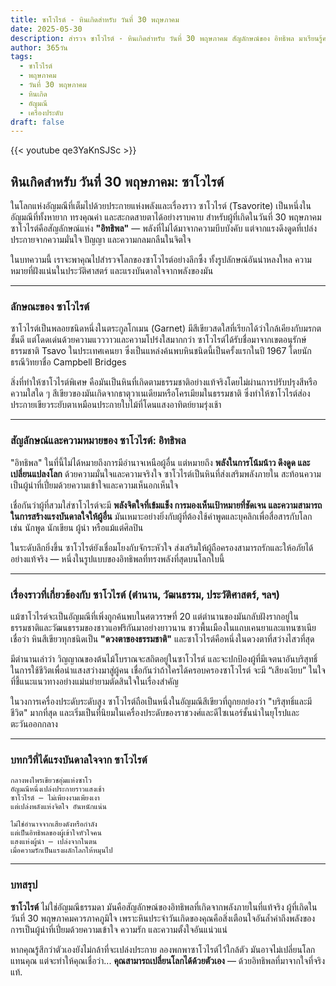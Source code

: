 ```yaml
---
title: ซาโวไรต์ - หินเกิดสำหรับ วันที่ 30 พฤษภาคม
date: 2025-05-30
description: สำรวจ ซาโวไรต์ - หินเกิดสำหรับ วันที่ 30 พฤษภาคม สัญลักษณ์ของ อิทธิพล มาเรียนรู้ความหมายลึกซึ้งของหินพิเศษนี้
author: 365วัน
tags:
  - ซาโวไรต์
  - พฤษภาคม
  - วันที่ 30 พฤษภาคม
  - หินเกิด
  - อัญมณี
  - เครื่องประดับ
draft: false
---
```


{{< youtube qe3YaKnSJSc >}}

## หินเกิดสำหรับ วันที่ 30 พฤษภาคม: ซาโวไรต์

ในโลกแห่งอัญมณีที่เต็มไปด้วยประกายแห่งพลังและเรื่องราว ซาโวไรต์ (Tsavorite) เป็นหนึ่งในอัญมณีที่ทั้งหายาก ทรงคุณค่า และสะกดสายตาได้อย่างราบคาบ สำหรับผู้ที่เกิดในวันที่ 30 พฤษภาคม ซาโวไรต์คือสัญลักษณ์แห่ง **"อิทธิพล"** — พลังที่ไม่ได้มาจากความบีบบังคับ แต่จากแรงดึงดูดที่เปล่งประกายจากความมั่นใจ ปัญญา และความกลมกลืนในจิตใจ

ในบทความนี้ เราจะพาคุณไปสำรวจโลกของซาโวไรต์อย่างลึกซึ้ง ทั้งรูปลักษณ์อันน่าหลงใหล ความหมายที่ฝังแน่นในประวัติศาสตร์ และแรงบันดาลใจจากพลังของมัน

---

### ลักษณะของ ซาโวไรต์

ซาโวไรต์เป็นพลอยชนิดหนึ่งในตระกูลโกเมน (Garnet) มีสีเขียวสดใสที่เรียกได้ว่าใกล้เคียงกับมรกตชั้นดี แต่โดดเด่นด้วยความแวววาวและความโปร่งใสมากกว่า ซาโวไรต์ได้รับชื่อมาจากเขตอนุรักษ์ธรรมชาติ Tsavo ในประเทศเคนยา ซึ่งเป็นแหล่งค้นพบหินชนิดนี้เป็นครั้งแรกในปี 1967 โดยนักธรณีวิทยาชื่อ Campbell Bridges

สิ่งที่ทำให้ซาโวไรต์พิเศษ คือมันเป็นหินที่เกิดตามธรรมชาติอย่างแท้จริงโดยไม่ผ่านการปรับปรุงสีหรือความใสใด ๆ สีเขียวของมันเกิดจากธาตุวาเนเดียมหรือโครเมียมในธรรมชาติ ซึ่งทำให้ซาโวไรต์ส่องประกายเขียวระยับตาเหมือนประกายใบไม้ที่โดนแสงอาทิตย์ยามรุ่งเช้า

---

### สัญลักษณ์และความหมายของ ซาโวไรต์: อิทธิพล

"อิทธิพล" ในที่นี้ไม่ได้หมายถึงการมีอำนาจเหนือผู้อื่น แต่หมายถึง **พลังในการโน้มน้าว ดึงดูด และเปลี่ยนแปลงโลก** ด้วยความมั่นใจและความจริงใจ ซาโวไรต์เป็นหินที่ส่งเสริมพลังภายใน สะท้อนความเป็นผู้นำที่เปี่ยมด้วยความเข้าใจและความเห็นอกเห็นใจ

เชื่อกันว่าผู้ที่สวมใส่ซาโวไรต์จะมี **พลังจิตใจที่เข้มแข็ง การมองเห็นเป้าหมายที่ชัดเจน และความสามารถในการสร้างแรงบันดาลใจให้ผู้อื่น** มันเหมาะอย่างยิ่งกับผู้ที่ต้องใช้คำพูดและบุคลิกเพื่อสื่อสารกับโลก เช่น นักพูด นักเขียน ผู้นำ หรือแม้แต่ศิลปิน

ในระดับลึกยิ่งขึ้น ซาโวไรต์ยังเชื่อมโยงกับจักระหัวใจ ส่งเสริมให้ผู้ถือครองสามารถรักและให้อภัยได้อย่างแท้จริง — หนึ่งในรูปแบบของอิทธิพลที่ทรงพลังที่สุดบนโลกใบนี้

---

### เรื่องราวที่เกี่ยวข้องกับ ซาโวไรต์ (ตำนาน, วัฒนธรรม, ประวัติศาสตร์, ฯลฯ)

แม้ซาโวไรต์จะเป็นอัญมณีที่เพิ่งถูกค้นพบในศตวรรษที่ 20 แต่ตำนานของมันกลับฝังรากอยู่ในธรรมชาติและวัฒนธรรมของชาวแอฟริกันมาอย่างยาวนาน ชาวพื้นเมืองในแถบเคนยาและแทนซาเนียเชื่อว่า หินสีเขียวทุกชนิดเป็น **"ดวงตาของธรรมชาติ"** และซาโวไรต์คือหนึ่งในดวงตาที่สว่างไสวที่สุด

มีตำนานเล่าว่า วิญญาณของต้นไม้โบราณจะสถิตอยู่ในซาโวไรต์ และจะปกป้องผู้ที่มีเจตนาอันบริสุทธิ์ในการใช้ชีวิตเพื่อนำแสงสว่างมาสู่ผู้คน เชื่อกันว่าถ้าใครได้ครอบครองซาโวไรต์ จะมี “เสียงเงียบ” ในใจที่ชี้แนะแนวทางอย่างแม่นยำยามตัดสินใจในเรื่องสำคัญ

ในวงการเครื่องประดับระดับสูง ซาโวไรต์ถือเป็นหนึ่งในอัญมณีสีเขียวที่ถูกยกย่องว่า "บริสุทธิ์และมีชีวิต" มากที่สุด และเริ่มเป็นที่นิยมในเครื่องประดับของราชวงศ์และดีไซเนอร์ชั้นนำในยุโรปและตะวันออกกลาง

---

### บทกวีที่ได้แรงบันดาลใจจาก ซาโวไรต์

```
กลางพงไพรเขียวชอุ่มแห่งซาโว  
อัญมณีหนึ่งเปล่งประกายราวแสงเช้า  
ซาโวไรต์ — ไม่เพียงงามเพียงเงา  
แต่เปล่งพลังแห่งจิตใจ อันหนักแน่น

ไม่ใช่อำนาจจากเสียงดังหรือกำลัง  
แต่เป็นอิทธิพลของผู้เข้าใจหัวใจคน  
แสงแห่งผู้นำ — เปล่งจากในตน  
เมื่อความรักเป็นแรงผลักโลกให้หมุนไป
```

---

### บทสรุป

**ซาโวไรต์** ไม่ใช่อัญมณีธรรมดา มันคือสัญลักษณ์ของอิทธิพลที่เกิดจากพลังภายในที่แท้จริง ผู้ที่เกิดในวันที่ 30 พฤษภาคมควรภาคภูมิใจ เพราะหินประจำวันเกิดของคุณคือสิ่งเตือนใจอันล้ำค่าถึงพลังของการเป็นผู้นำที่เปี่ยมด้วยความเข้าใจ ความรัก และความตั้งใจอันแน่วแน่

หากคุณรู้สึกว่าตัวเองยังไม่กล้าที่จะเปล่งประกาย ลองพกพาซาโวไรต์ไว้ใกล้ตัว มันอาจไม่เปลี่ยนโลกแทนคุณ แต่จะทำให้คุณเชื่อว่า... **คุณสามารถเปลี่ยนโลกได้ด้วยตัวเอง** — ด้วยอิทธิพลที่มาจากใจที่จริงแท้.